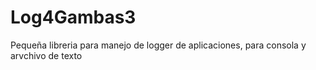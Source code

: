 # Log4Gambas3
Pequeña libreria para manejo de logger de aplicaciones, para consola y arvchivo de texto
